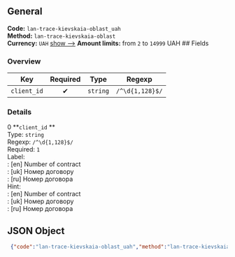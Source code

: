## General 
**Code:** `lan-trace-kievskaia-oblast_uah`  
**Method:** `lan-trace-kievskaia-oblast`  
**Currency:** `UAH` [show -->]() 
**Amount limits:** from `2`  to `14999`  UAH ## Fields 
### Overview 
|Key|Required|Type|Regexp| 
|:---:|:---:|:---:|:---:| 
|`client_id` |✔ |`string` |`/^\d{1,128}$/` | 
 
### Details 
0 **`client_id` **  
Type: `string`  
Regexp: `/^\d{1,128}$/`  
Required: `1`  
Label:  
: [en] Number of contract  
: [uk] Номер договору  
: [ru] Номер договора  
Hint:  
: [en] Number of contract  
: [uk] Номер договору  
: [ru] Номер договора  
## JSON Object 
```json
 {"code":"lan-trace-kievskaia-oblast_uah","method":"lan-trace-kievskaia-oblast","currency":"UAH","fields":[{"key":"client_id","type":"string","label":{"en":"Number of contract","uk":"\u041d\u043e\u043c\u0435\u0440 \u0434\u043e\u0433\u043e\u0432\u043e\u0440\u0443","ru":"\u041d\u043e\u043c\u0435\u0440 \u0434\u043e\u0433\u043e\u0432\u043e\u0440\u0430"},"regexp":"\/^\\d{1,128}$\/","required":true,"position":1,"hint":{"en":"Number of contract","uk":"\u041d\u043e\u043c\u0435\u0440 \u0434\u043e\u0433\u043e\u0432\u043e\u0440\u0443","ru":"\u041d\u043e\u043c\u0435\u0440 \u0434\u043e\u0433\u043e\u0432\u043e\u0440\u0430"},"example":"00000"}],"amount_min":2,"amount_max":14999}```  
